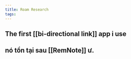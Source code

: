 ```yaml
---
title: Roam Research
tags:
---
```


## The first [[bi-directional link]] app i use
## nó tồn tại sau [[RemNote]] ư.

